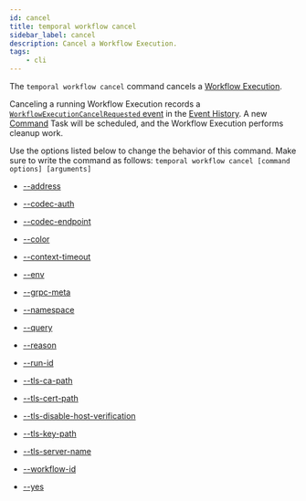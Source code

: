 ```yaml
---
id: cancel
title: temporal workflow cancel
sidebar_label: cancel
description: Cancel a Workflow Execution.
tags:
	- cli
---
```



The `temporal workflow cancel` command cancels a [Workflow Execution](/concepts/what-is-a-workflow-execution).

Canceling a running Workflow Execution records a [`WorkflowExecutionCancelRequested` event](/references/events#workflow-execution-cancel-requested) in the [Event History](/concepts/what-is-an-event-history).
A new [Command](/concepts/what-is-a-command) Task will be scheduled, and the Workflow Execution performs cleanup work.

Use the options listed below to change the behavior of this command.
Make sure to write the command as follows:
`temporal workflow cancel [command options] [arguments]`

- [--address](/cmd-options/address)

- [--codec-auth](/cmd-options/codec-auth)

- [--codec-endpoint](/cmd-options/codec-endpoint)

- [--color](/cmd-options/color)

- [--context-timeout](/cmd-options/context-timeout)

- [--env](/cmd-options/env)

- [--grpc-meta](/cmd-options/grpc-meta)

- [--namespace](/cmd-options/namespace)

- [--query](/cmd-options/query)

- [--reason](/cmd-options/reason)

- [--run-id](/cmd-options/run-id)

- [--tls-ca-path](/cmd-options/tls-ca-path)

- [--tls-cert-path](/cmd-options/tls-cert-path)

- [--tls-disable-host-verification](/cmd-options/tls-disable-host-verification)

- [--tls-key-path](/cmd-options/tls-key-path)

- [--tls-server-name](/cmd-options/tls-server-name)

- [--workflow-id](/cmd-options/workflow-id)

- [--yes](/cmd-options/yes)

